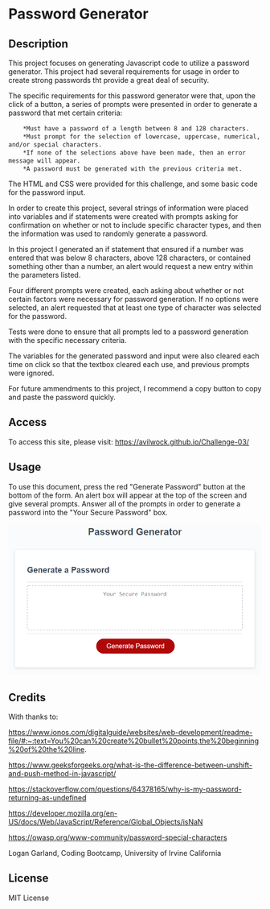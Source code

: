 # Password Generator

## Description

This project focuses on generating Javascript code to utilize a password generator. This project had several requirements for usage in order to create strong passwords tht provide a great deal of security.

The specific requirements for this password generator were that, upon the click of a button, a series of prompts were presented in order to generate a password that met certain criteria:

        *Must have a password of a length between 8 and 128 characters.
        *Must prompt for the selection of lowercase, uppercase, numerical, and/or special characters.
        *If none of the selections above have been made, then an error message will appear.
        *A password must be generated with the previous criteria met.

The HTML and CSS were provided for this challenge, and some basic code for the password input.

In order to create this project, several strings of information were placed into variables and  if statements were created with prompts asking for confirmation on whether or not to include specific character types, and then the information was used to randomly generate a password.

In this project I generated an if statement that ensured if a number was entered that was below 8 characters, above 128 characters, or contained something other than a number, an alert would request a new entry within the parameters listed.

Four different prompts were created, each asking about whether or not certain factors were necessary for password generation. If no options were selected, an alert requested that at least one type of character was selected for the password.

Tests were done to ensure that all prompts led to a password generation with the specific necessary criteria.

The variables for the generated password and input were also cleared each time on click so that the textbox cleared each use, and previous prompts were ignored.

For future ammendments to this project, I recommend a copy button to copy and paste the password quickly.

## Access

To access this site, please visit: https://avilwock.github.io/Challenge-03/

## Usage

To use this document, press the red "Generate Password" button at the bottom of the form. An alert box will appear at the top of the screen and give several prompts. Answer all of the prompts in order to generate a password into the "Your Secure Password" box.

![Alt text](assets/images/03-javascript-homework-demo.png)

## Credits
With thanks to:

https://www.ionos.com/digitalguide/websites/web-development/readme-file/#:~:text=You%20can%20create%20bullet%20points,the%20beginning%20of%20the%20line.

https://www.geeksforgeeks.org/what-is-the-difference-between-unshift-and-push-method-in-javascript/

https://stackoverflow.com/questions/64378165/why-is-my-password-returning-as-undefined

https://developer.mozilla.org/en-US/docs/Web/JavaScript/Reference/Global_Objects/isNaN

https://owasp.org/www-community/password-special-characters

Logan Garland, Coding Bootcamp, University of Irvine California

## License
MIT License